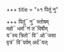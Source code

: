 +++
title = "०१ पितुं नु"

+++
पितुं᳓ नु᳓ स्तोषम्  
महो᳓ धर्मा᳓णं त᳓विषीम्  
य᳓स्य त्रितो᳓ वि᳓ ओ᳓जसा  
वृत्रं᳓ वि᳓पर्वम् अर्द᳓यत्